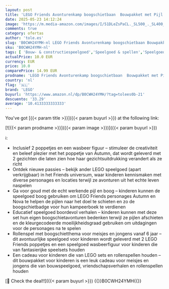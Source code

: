 ```yaml
---
layout: post
title: 'LEGO Friends Avonturenkamp boogschietbaan  Bouwpakket met Pijl en Boog  2 Poppetjes en Wasbeer Figuur  Kinderkamer Decoratie en Creatieve Hobby  Cadeau voor kinderen vanaf 6 jaar 42622'
date: 2025-05-23 14:12:24
image: 'https://m.media-amazon.com/images/I/51DLeZsPaCL._SL500_._SL400_.jpg'
comments: true
category: ofertas
author: 'tole.es'
slug: 'B0CWH24YMH-nl LEGO Friends Avonturenkamp boogschietbaan Bouwpakket met...'
sku: 'B0CWH24YMH-nl'
tags: [ 'Bouw- & constructiespeelgoed','Speelgoed & spellen','Speelgoedbouwsets','lego','🇳🇱', ]
actualPrice: 10.0 EUR
currency: EUR
price: 10.0
comparePrice: 14.99 EUR
prodname: 'LEGO Friends Avonturenkamp boogschietbaan  Bouwpakket met Pijl en Boog  2 Poppetjes en Wasbeer Figuur  Kinderkamer Decoratie en Creatieve Hobby  Cadeau voor kinderen vanaf 6 jaar 42622'
country: 'nl'
flag: '🇳🇱'
brand: 'LEGO'
buyurl: 'https://www.amazon.nl/dp/B0CWH24YMH/?tag=tolees0b-21'
descuento: '33.29'
average: '10.4133333333333'
---
```


You've got [{{< param title >}}]({{< param buyurl >}}) at the following link:

[![{{< param prodname >}}]({{< param image >}})]({{< param buyurl >}})

ℹ️:

- Inclusief 2 poppetjes en een wasbeer figuur – stimuleer de creativiteit en beleef plezier met het poppetje van Autumn, dat wordt geleverd met 2 gezichten die laten zien hoe haar gezichtsuitdrukking verandert als ze richt
- Ontdek nieuwe passies – bekijk ander LEGO speelgoed (apart verkrijgbaar) in het Friends universum, waar kinderen kennismaken met diverse personages en locaties terwijl ze avonturen uit het echte leven naspelen
- Ga voor goud met de echt werkende pijl en boog – kinderen kunnen de speelgoed boog gebruiken om LEGO Friends personages Autumn en Nova te helpen de pijlen naar het doel te schieten en zo de boogschietbadge voor hun kampeerboek te verdienen
- Educatief speelgoed boordevol verhalen – kinderen kunnen met deze set hun eigen boogschietavonturen bedenken terwijl ze pijlen afschieten en de kleurgecodeerde moeilijkheidsgraad gebruiken om uitdagingen voor de personages na te spelen
- Rollenspel met boogschietthema voor meisjes en jongens vanaf 6 jaar – dit avontuurlijke speelgoed voor kinderen wordt geleverd met 2 LEGO Friends poppetjes en een speelgoed wasbeerfiguur voor kinderen die van fantasierijke speelsets houden
- Een cadeau voor kinderen die van LEGO sets en rollenspellen houden – dit bouwpakket voor kinderen is een leuk cadeau voor meisjes en jongens die van bouwspeelgoed, vriendschapsverhalen en rollenspellen houden

[🛒 Check the deal!!]({{< param buyurl >}})
{{<world>}}B0CWH24YMH{{</world>}}
